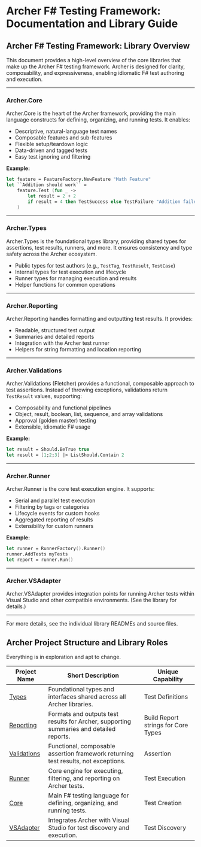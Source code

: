 <!-- GENERATED DOCUMENT DO NOT EDIT! -->
<!-- prettier-ignore-start -->
<!-- markdownlint-disable -->

<!-- Compiled with doculisp https://www.npmjs.com/package/doculisp -->

# Archer F# Testing Framework: Documentation and Library Guide #

## Archer F# Testing Framework: Library Overview ##

This document provides a high-level overview of the core libraries that make up the Archer F# testing framework. Archer is designed for clarity, composability, and expressiveness, enabling idiomatic F# test authoring and execution.

---

### Archer.Core ###

Archer.Core is the heart of the Archer framework, providing the main language constructs for defining, organizing, and running tests. It enables:
- Descriptive, natural-language test names
- Composable features and sub-features
- Flexible setup/teardown logic
- Data-driven and tagged tests
- Easy test ignoring and filtering

**Example:**
```fsharp
let feature = FeatureFactory.NewFeature "Math Feature"
let ``Addition should work`` =
    feature.Test (fun _ ->
        let result = 2 + 2
        if result = 4 then TestSuccess else TestFailure "Addition failed"
    )
```

---

### Archer.Types ###

Archer.Types is the foundational types library, providing shared types for assertions, test results, runners, and more. It ensures consistency and type safety across the Archer ecosystem.
- Public types for test authors (e.g., `TestTag`, `TestResult`, `TestCase`)
- Internal types for test execution and lifecycle
- Runner types for managing execution and results
- Helper functions for common operations

---

### Archer.Reporting ###

Archer.Reporting handles formatting and outputting test results. It provides:
- Readable, structured test output
- Summaries and detailed reports
- Integration with the Archer test runner
- Helpers for string formatting and location reporting

---

### Archer.Validations ###

Archer.Validations (Fletcher) provides a functional, composable approach to test assertions. Instead of throwing exceptions, validations return `TestResult` values, supporting:
- Composability and functional pipelines
- Object, result, boolean, list, sequence, and array validations
- Approval (golden master) testing
- Extensible, idiomatic F# usage

**Example:**
```fsharp
let result = Should.BeTrue true
let result = [1;2;3] |> ListShould.Contain 2
```

---

### Archer.Runner ###

Archer.Runner is the core test execution engine. It supports:
- Serial and parallel test execution
- Filtering by tags or categories
- Lifecycle events for custom hooks
- Aggregated reporting of results
- Extensibility for custom runners

**Example:**
```fsharp
let runner = RunnerFactory().Runner()
runner.AddTests myTests
let report = runner.Run()
```

---

### Archer.VSAdapter ###

Archer.VSAdapter provides integration points for running Archer tests within Visual Studio and other compatible environments. (See the library for details.)

---

For more details, see the individual library READMEs and source files.

## Archer Project Structure and Library Roles ##

Everything is in exploration and apt to change.

| Project Name | Short Description | Unique Capability |
| ------------ | ----------------- | ----------------- |
| [Types](https://github.com/ArcherFSharpTesting/Types) | Foundational types and interfaces shared across all Archer libraries. | Test Definitions |
| [Reporting](https://github.com/ArcherFSharpTesting/Reporting) | Formats and outputs test results for Archer, supporting summaries and detailed reports. | Build Report strings for Core Types |
| [Validations](https://github.com/ArcherFSharpTesting/Validations) | Functional, composable assertion framework returning test results, not exceptions. | Assertion |
| [Runner](https://github.com/ArcherFSharpTesting/Runner) | Core engine for executing, filtering, and reporting on Archer tests. | Test Execution |
| [Core](https://github.com/ArcherFSharpTesting/Core) | Main F# testing language for defining, organizing, and running tests. | Test Creation |
| [VSAdapter](https://github.com/ArcherFSharpTesting/VSAdapter) | Integrates Archer with Visual Studio for test discovery and execution. | Test Discovery |

<!-- markdownlint-restore -->
<!-- prettier-ignore-end -->
<!-- GENERATED DOCUMENT DO NOT EDIT! -->